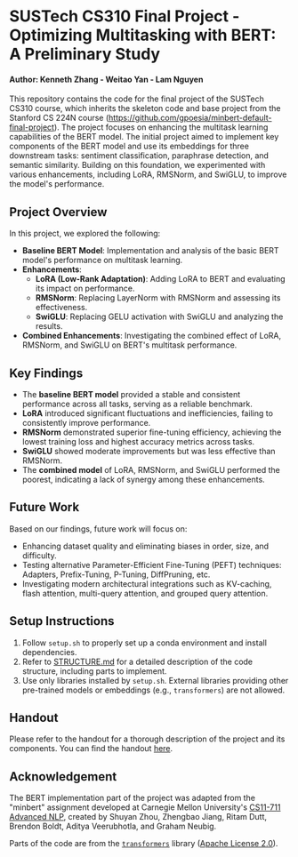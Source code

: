 # SUSTech CS310 Final Project - Optimizing Multitasking with BERT: A Preliminary Study
#### Author: Kenneth Zhang - Weitao Yan - Lam Nguyen

This repository contains the code for the final project of the SUSTech CS310 course, which inherits the skeleton code and base project from the Stanford CS 224N course (https://github.com/gpoesia/minbert-default-final-project). The project focuses on enhancing the multitask learning capabilities of the BERT model. The initial project aimed to implement key components of the BERT model and use its embeddings for three downstream tasks: sentiment classification, paraphrase detection, and semantic similarity. Building on this foundation, we experimented with various enhancements, including LoRA, RMSNorm, and SwiGLU, to improve the model's performance.

## Project Overview

In this project, we explored the following:

- **Baseline BERT Model**: Implementation and analysis of the basic BERT model's performance on multitask learning.
- **Enhancements**:
  - **LoRA (Low-Rank Adaptation)**: Adding LoRA to BERT and evaluating its impact on performance.
  - **RMSNorm**: Replacing LayerNorm with RMSNorm and assessing its effectiveness.
  - **SwiGLU**: Replacing GELU activation with SwiGLU and analyzing the results.
- **Combined Enhancements**: Investigating the combined effect of LoRA, RMSNorm, and SwiGLU on BERT's multitask performance.

## Key Findings

- The **baseline BERT model** provided a stable and consistent performance across all tasks, serving as a reliable benchmark.
- **LoRA** introduced significant fluctuations and inefficiencies, failing to consistently improve performance.
- **RMSNorm** demonstrated superior fine-tuning efficiency, achieving the lowest training loss and highest accuracy metrics across tasks.
- **SwiGLU** showed moderate improvements but was less effective than RMSNorm.
- The **combined model** of LoRA, RMSNorm, and SwiGLU performed the poorest, indicating a lack of synergy among these enhancements.

## Future Work

Based on our findings, future work will focus on:

- Enhancing dataset quality and eliminating biases in order, size, and difficulty.
- Testing alternative Parameter-Efficient Fine-Tuning (PEFT) techniques: Adapters, Prefix-Tuning, P-Tuning, DiffPruning, etc.
- Investigating modern architectural integrations such as KV-caching, flash attention, multi-query attention, and grouped query attention.

## Setup Instructions

1. Follow `setup.sh` to properly set up a conda environment and install dependencies.
2. Refer to [STRUCTURE.md](./STRUCTURE.md) for a detailed description of the code structure, including parts to implement.
3. Use only libraries installed by `setup.sh`. External libraries providing other pre-trained models or embeddings (e.g., `transformers`) are not allowed.

## Handout

Please refer to the handout for a thorough description of the project and its components. You can find the handout [here](https://web.stanford.edu/class/cs224n/project/default-final-project-bert-handout.pdf).

## Acknowledgement

The BERT implementation part of the project was adapted from the "minbert" assignment developed at Carnegie Mellon University's [CS11-711 Advanced NLP](http://phontron.com/class/anlp2021/index.html), created by Shuyan Zhou, Zhengbao Jiang, Ritam Dutt, Brendon Boldt, Aditya Veerubhotla, and Graham Neubig.

Parts of the code are from the [`transformers`](https://github.com/huggingface/transformers) library ([Apache License 2.0](./LICENSE)).
